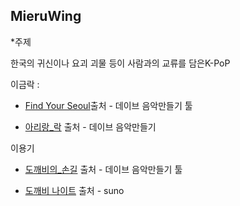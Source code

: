 ## MieruWing

*주제

한국의 귀신이나 요괴 괴물 등이 사람과의 교류를 담은K-PoP

이금락 : 

- [Find Your Seoul](https://github.com/yoyoyy2025-byte/toylearn_AI_multimedias/blob/main/projects/Find%20Your%20Seoul.txt)출처 - 데이브 음악만들기 툴

- [아리랑_락](https://github.com/yoyoyy2025-byte/toylearn_AI_multimedias/blob/main/projects/%EC%95%84%EB%A6%AC%EB%9E%91%20%EB%9D%BD.mp3) 출처 - 데이브 음악만들기 




이용기

- [도깨비의_손길](https://github.com/yoyoyy2025-byte/toylearn_AI_multimedias/blob/main/projects/%EB%8F%84%EA%B9%A8%EB%B9%84%EC%9D%98%20%EC%86%90%EA%B8%B8.mp3) 출처 - 데이브 음악만들기 툴

- [도깨비 나이트](https://github.com/yoyoyy2025-byte/toylearn_AI_multimedias/blob/main/projects/%EB%8F%84%EA%B9%A8%EB%B9%84%EB%82%98%EC%9D%B4%ED%8A%B8(1%EC%95%88).mp3) 출처 - suno
